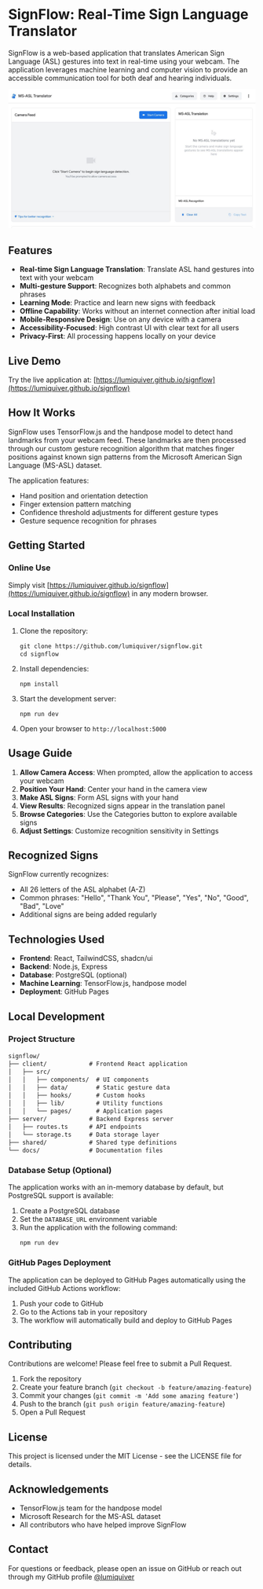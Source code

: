 # SignFlow: Real-Time Sign Language Translator

SignFlow is a web-based application that translates American Sign Language (ASL) gestures into text in real-time using your webcam. The application leverages machine learning and computer vision to provide an accessible communication tool for both deaf and hearing individuals.

![SignFlow Demo](https://raw.githubusercontent.com/Lumiquiver/SignFlow/refs/heads/main/42993bd2-d388-4d1b-b8da-945eb54b97af.jpg)

## Features

- **Real-time Sign Language Translation**: Translate ASL hand gestures into text with your webcam
- **Multi-gesture Support**: Recognizes both alphabets and common phrases
- **Learning Mode**: Practice and learn new signs with feedback
- **Offline Capability**: Works without an internet connection after initial load
- **Mobile-Responsive Design**: Use on any device with a camera
- **Accessibility-Focused**: High contrast UI with clear text for all users
- **Privacy-First**: All processing happens locally on your device

## Live Demo

Try the live application at: [https://lumiquiver.github.io/signflow](https://lumiquiver.github.io/signflow)

## How It Works

SignFlow uses TensorFlow.js and the handpose model to detect hand landmarks from your webcam feed. These landmarks are then processed through our custom gesture recognition algorithm that matches finger positions against known sign patterns from the Microsoft American Sign Language (MS-ASL) dataset.

The application features:
- Hand position and orientation detection
- Finger extension pattern matching
- Confidence threshold adjustments for different gesture types
- Gesture sequence recognition for phrases

## Getting Started

### Online Use
Simply visit [https://lumiquiver.github.io/signflow](https://lumiquiver.github.io/signflow) in any modern browser.

### Local Installation

1. Clone the repository:
   ```
   git clone https://github.com/lumiquiver/signflow.git
   cd signflow
   ```

2. Install dependencies:
   ```
   npm install
   ```

3. Start the development server:
   ```
   npm run dev
   ```

4. Open your browser to `http://localhost:5000`

## Usage Guide

1. **Allow Camera Access**: When prompted, allow the application to access your webcam
2. **Position Your Hand**: Center your hand in the camera view
3. **Make ASL Signs**: Form ASL signs with your hand
4. **View Results**: Recognized signs appear in the translation panel
5. **Browse Categories**: Use the Categories button to explore available signs
6. **Adjust Settings**: Customize recognition sensitivity in Settings

## Recognized Signs

SignFlow currently recognizes:
- All 26 letters of the ASL alphabet (A-Z)
- Common phrases: "Hello", "Thank You", "Please", "Yes", "No", "Good", "Bad", "Love"
- Additional signs are being added regularly

## Technologies Used

- **Frontend**: React, TailwindCSS, shadcn/ui
- **Backend**: Node.js, Express
- **Database**: PostgreSQL (optional)
- **Machine Learning**: TensorFlow.js, handpose model
- **Deployment**: GitHub Pages

## Local Development

### Project Structure

```
signflow/
├── client/            # Frontend React application
│   ├── src/
│   │   ├── components/  # UI components
│   │   ├── data/        # Static gesture data
│   │   ├── hooks/       # Custom hooks
│   │   ├── lib/         # Utility functions
│   │   └── pages/       # Application pages
├── server/            # Backend Express server
│   ├── routes.ts      # API endpoints
│   └── storage.ts     # Data storage layer
├── shared/            # Shared type definitions
└── docs/              # Documentation files
```

### Database Setup (Optional)

The application works with an in-memory database by default, but PostgreSQL support is available:

1. Create a PostgreSQL database
2. Set the `DATABASE_URL` environment variable
3. Run the application with the following command:
   ```
   npm run dev
   ```

### GitHub Pages Deployment

The application can be deployed to GitHub Pages automatically using the included GitHub Actions workflow:

1. Push your code to GitHub
2. Go to the Actions tab in your repository
3. The workflow will automatically build and deploy to GitHub Pages

## Contributing

Contributions are welcome! Please feel free to submit a Pull Request.

1. Fork the repository
2. Create your feature branch (`git checkout -b feature/amazing-feature`)
3. Commit your changes (`git commit -m 'Add some amazing feature'`)
4. Push to the branch (`git push origin feature/amazing-feature`)
5. Open a Pull Request

## License

This project is licensed under the MIT License - see the LICENSE file for details.

## Acknowledgements

- TensorFlow.js team for the handpose model
- Microsoft Research for the MS-ASL dataset
- All contributors who have helped improve SignFlow

## Contact

For questions or feedback, please open an issue on GitHub or reach out through my GitHub profile [@lumiquiver](https://github.com/lumiquiver)
